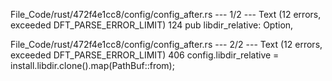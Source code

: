 File_Code/rust/472f4e1cc8/config/config_after.rs --- 1/2 --- Text (12 errors, exceeded DFT_PARSE_ERROR_LIMIT)
124     pub libdir_relative: Option<PathBuf>,                                                                                                                  

File_Code/rust/472f4e1cc8/config/config_after.rs --- 2/2 --- Text (12 errors, exceeded DFT_PARSE_ERROR_LIMIT)
406             config.libdir_relative = install.libdir.clone().map(PathBuf::from);                                                                            

